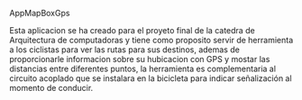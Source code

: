 AppMapBoxGps

Esta aplicacion se ha creado para el proyeto final de la catedra de Arquitectura de computadoras y tiene como proposito servir de herramienta a los ciclistas para ver las rutas para sus destinos, ademas de proporcionarle informacion sobre su hubicacion con GPS y mostar las distancias entre diferentes puntos, la herramienta es complementaria al circuito acoplado que se instalara en la bicicleta para indicar señalización al momento de conducir.